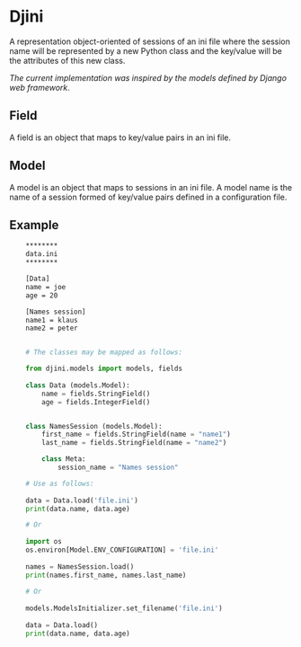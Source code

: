 # Djini
A representation object-oriented of sessions of an ini file where the session name will be represented 
by a new Python class and the key/value will be the attributes of this new class.
    
*The current implementation was inspired by the models defined by Django web framework*.
    
## Field
A field is an object that maps to key/value pairs in an ini file.
    
## Model
A model is an object that maps to sessions in an ini file.
A model name is the name of a session formed of key/value pairs defined in a configuration file.
    
## Example    
```bash
    ******** 
    data.ini
    ********

    [Data]
    name = joe
    age = 20

    [Names session]
    name1 = klaus
    name2 = peter
```

```python

    # The classes may be mapped as follows:

    from djini.models import models, fields
    
    class Data (models.Model):
        name = fields.StringField()
        age = fields.IntegerField()


    class NamesSession (models.Model):
        first_name = fields.StringField(name = "name1")
        last_name = fields.StringField(name = "name2")

        class Meta:
            session_name = "Names session"

    # Use as follows:
    
    data = Data.load('file.ini')
    print(data.name, data.age)

    # Or
    
    import os
    os.environ[Model.ENV_CONFIGURATION] = 'file.ini'
    
    names = NamesSession.load()
    print(names.first_name, names.last_name)
    
    # Or
    
    models.ModelsInitializer.set_filename('file.ini')
    
    data = Data.load()
    print(data.name, data.age)    
```
